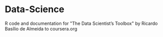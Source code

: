 Data-Science
============

 R code and documentation for "The Data Scientist’s Toolbox" by Ricardo Basílio de Almeida to coursera.org
